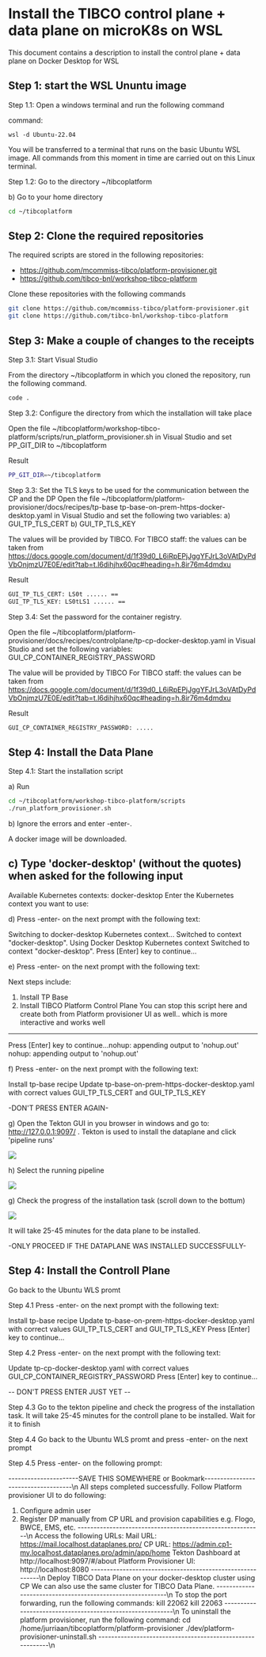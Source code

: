 # Install the TIBCO control plane + data plane on microK8s on WSL

This document contains a description to install the control plane + data plane on Docker Desktop for WSL


## Step 1: start the WSL Ununtu image

Step 1.1: Open a windows terminal and run the following command

command:
```windows terminal
wsl -d Ubuntu-22.04
```

You will be transferred to a terminal that runs on the basic Ubuntu WSL image. All commands from this moment in time are carried out on this Linux terminal.


Step 1.2: Go to the directory ~/tibcoplatform

b) Go to your home directory
```bash
cd ~/tibcoplatform
```

## Step 2: Clone the required repositories
The required scripts are stored in the following repositories:
- https://github.com/mcommiss-tibco/platform-provisioner.git 
- https://github.com/tibco-bnl/workshop-tibco-platform 

Clone these repositories with the following commands
```bash
git clone https://github.com/mcommiss-tibco/platform-provisioner.git 
git clone https://github.com/tibco-bnl/workshop-tibco-platform
```

## Step 3: Make a couple of changes to the receipts

Step 3.1: Start Visual Studio

From the directory ~/tibcoplatform in which you cloned the repository, run the following command.

```bash
code . 
```

Step 3.2: Configure the directory from which the installation will take place

Open the file ~/tibcoplatform/workshop-tibco-platform/scripts/run_platform_provisioner.sh in Visual Studio and set PP_GIT_DIR to ~/tibcoplatform

Result
```bash
PP_GIT_DIR=~/tibcoplatform 
```

Step 3.3: Set the TLS keys to be used for the communication between the CP and the DP
Open the file ~/tibcoplatform/platform-provisioner/docs/recipes/tp-base tp-base-on-prem-https-docker-desktop.yaml in Visual Studio and set the following two variables:
a) GUI_TP_TLS_CERT 
b) GUI_TP_TLS_KEY

The values will be provided by TIBCO. 
For TIBCO staff: the values can be taken from https://docs.google.com/document/d/1f39d0_L6iRpEPjJggYFJrL3oVAtDyPdVbOnjmzU7E0E/edit?tab=t.l6dihjhx60qc#heading=h.8ir76m4dmdxu

Result
```bash
GUI_TP_TLS_CERT: LS0t ...... ==
GUI_TP_TLS_KEY: LS0tLS1 ...... ==
```


Step 3.4: Set the password for the container registry.

Open the file ~/tibcoplatform/platform-provisioner/docs/recipes/controlplane/tp-cp-docker-desktop.yaml in Visual Studio and set the following variables: GUI_CP_CONTAINER_REGISTRY_PASSWORD

The value will be provided by TIBCO
For TIBCO staff: the values can be taken from https://docs.google.com/document/d/1f39d0_L6iRpEPjJggYFJrL3oVAtDyPdVbOnjmzU7E0E/edit?tab=t.l6dihjhx60qc#heading=h.8ir76m4dmdxu

Result
```bash
GUI_CP_CONTAINER_REGISTRY_PASSWORD: .....
```


## Step 4: Install the Data Plane

Step 4.1: Start the installation script

a) Run

```bash
cd ~/tibcoplatform/workshop-tibco-platform/scripts
./run_platform_provisioner.sh
```

b) Ignore the errors and enter -enter-.

A docker image will be downloaded.

c) Type 'docker-desktop' (without the quotes) when asked for the following input
----------------------------------------------------------
Available Kubernetes contexts:
docker-desktop
Enter the Kubernetes context you want to use:

d) Press -enter- on the next prompt with the following text:

Switching to docker-desktop Kubernetes context...
Switched to context "docker-desktop".
Using Docker Desktop Kubernetes context
Switched to context "docker-desktop".
Press [Enter] key to continue...

e) Press -enter- on the next prompt with the following text:

Next steps include:
1. Install TP Base
2. Install TIBCO Platform Control Plane
 You can stop this script here and create both from Platform provisioner UI as well.. which is more interactive and works well
----------------------------------------------------------
Press [Enter] key to continue...nohup: appending output to 'nohup.out'
nohup: appending output to 'nohup.out'

f) Press -enter- on the next prompt with the following text:

Install tp-base recipe
Update tp-base-on-prem-https-docker-desktop.yaml with correct values GUI_TP_TLS_CERT and GUI_TP_TLS_KEY

-DON'T PRESS ENTER AGAIN-

g) Open the Tekton GUI in you browser in windows and go to: http://127.0.0.1:9097/ . Tekton is used to install the dataplane and click 'pipeline runs'

![](images/tekton1.png)

h) Select the running pipeline

![](images/tekton2.png)

g) Check the progress of the installation task (scroll down to the bottum)

![](images/tekton3.png)

It will take 25-45 minutes for the data plane to be installed.


-ONLY PROCEED IF THE DATAPLANE WAS INSTALLED SUCCESSFULLY-

## Step 4: Install the Controll Plane

Go back to the Ubuntu WLS promt

Step 4.1 Press -enter- on the next prompt with the following text:

Install tp-base recipe
Update tp-base-on-prem-https-docker-desktop.yaml with correct values GUI_TP_TLS_CERT and GUI_TP_TLS_KEY
Press [Enter] key to continue...

Step 4.2 Press -enter- on the next prompt with the following text:

Update tp-cp-docker-desktop.yaml with correct values GUI_CP_CONTAINER_REGISTRY_PASSWORD
Press [Enter] key to continue...

-- DON'T PRESS ENTER JUST YET --

Step 4.3 Go to the tekton pipeline and check the progress of the installation task. It will take 25-45 minutes for the controll plane to be installed. Wait for it to finish

Step 4.4 Go back to the Ubuntu WLS promt and press -enter- on the next prompt

Step 4.5 Press -enter- on the following prompt:

----------------------SAVE THIS SOMEWHERE or Bookmark------------------------------------\n
All steps completed successfully. Follow Platform provisioner UI to do following:
1. Configure admin user
2. Register DP manually from CP URL and provision capabilities e.g. Flogo, BWCE, EMS, etc.
----------------------------------------------------------\n
Access the following URLs:
Mail URL: https://mail.localhost.dataplanes.pro/
CP URL: https://admin.cp1-my.localhost.dataplanes.pro/admin/app/home
Tekton Dashboard at http://localhost:9097/#/about
Platform Provisioner UI: http://localhost:8080
----------------------------------------------------------\n
Deploy TIBCO Data Plane on your docker-desktop cluster using CP
We can also use the same cluster for TIBCO Data Plane.
----------------------------------------------------------\n
To stop the port forwarding, run the following commands:
kill 22062
kill 22063
----------------------------------------------------------\n
To uninstall the platform provisioner, run the following command:
cd /home/jurriaan/tibcoplatform/platform-provisioner
./dev/platform-provisioner-uninstall.sh
----------------------------------------------------------\n





